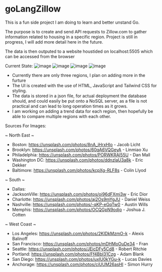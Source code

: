 # goLangZillow

This is a fun side project I am doing to learn and better unstand Go.

The purpose is to create and send API requests to Zillow.com to gather information related to housing in a specific region. Project is still in progress, I will add more
detail here in the future. 

The data is then outputed to a website houstided on localhost:5505 which can be accessed from the browser

Current State:
![image](https://github.com/NathanielWilson2001/ZillowScraper/assets/97745329/5e342492-bf6c-47f2-b749-c4447195a6f8)
![image](https://github.com/NathanielWilson2001/ZillowScraper/assets/97745329/737ffb53-4785-40be-9502-5a902b758cba)
![image](https://github.com/NathanielWilson2001/ZillowScraper/assets/97745329/300719e7-7a6e-4e95-89bd-517b78a83bbd)
![image](https://github.com/NathanielWilson2001/ZillowScraper/assets/97745329/b371606a-b308-4399-a8a0-6f498476ed5f)



- Currently there are only three regions, I plan on adding more in the furture 
- The UI is created with the use of HTML, JavaScript and Tailwind CSS for styling. 
- The data is stored in a json file, for actual deployment the database should, and could easily be put onto a NoSQL server, as a file is not practical and can lead to long
  operation times as it grows. 
- I am working on adding a trend data for each region, then hopefully be able to compare multiple regions with each other. 

Sources For Images:

~ North East ~
- Boston:        https://unsplash.com/photos/8nA_iHrxHIo - Jacob Licht
- Brooklyn:      https://unsplash.com/photos/60qA6VQGeyA - Linmiao Xu
- Philadelphia:  https://unsplash.com/photos/PORWKRAI55U - Dan Mall
- Washington DC: https://unsplash.com/photos/ddnzlaU3a8k - Eric Dekker
- Baltimore:     https://unsplash.com/photos/kcpXg-RLF8s - Colin Llyod

~ South ~
- Dallas:
- JacksonVille: https://unsplash.com/photos/oi96dFXmi3w - Eric Dior
- Charlotte:    https://unsplash.com/photos/aj2Os9mYgJU - Daniel Weiss
- Nashville:    https://unsplash.com/photos/-qKP-eGqTw0 - Austin Wills
- Memphis:      https://unsplash.com/photos/OCQGpN9odjo - Joshua J. Cotten

~ West Coast ~
- Los Angeles:   https://unsplash.com/photos/2KIDkMzmO-k - Alexis Balinoff
- San Francisco: https://unsplash.com/photos/mDHMoOuDe34 - Fran
- Seattle:       https://unsplash.com/photos/JEicDFy5Cd8 - Robert Ritchie
- Portland:      https://unsplash.com/photos/Ff4BbI31Czg - Adam Blank
- San Diego:     https://unsplash.com/photos/uxIU0kYGu-k - Lucas Davies
- Anchorage:     https://unsplash.com/photos/ciUUM26asHI - Simon Hurry

